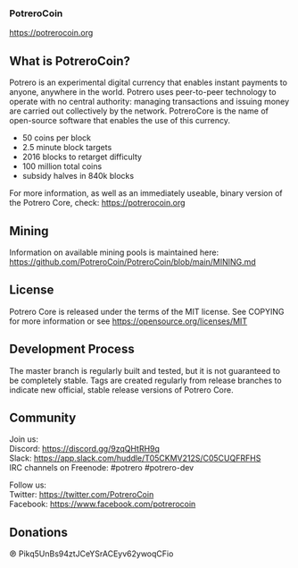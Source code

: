 ### PotreroCoin
https://potrerocoin.org

## What is PotreroCoin?
Potrero is an experimental digital currency that enables instant payments to anyone, anywhere in the world. Potrero uses peer-to-peer technology to operate with no central authority: managing transactions and issuing money are carried out collectively by the network. PotreroCore is the name of open-source software that enables the use of this currency.

* 50 coins per block
* 2.5 minute block targets
* 2016 blocks to retarget difficulty
* 100 million total coins
* subsidy halves in 840k blocks
  
For more information, as well as an immediately useable, binary version of the Potrero Core, check: https://potrerocoin.org

## Mining
Information on available mining pools is maintained here: https://github.com/PotreroCoin/PotreroCoin/blob/main/MINING.md

## License
Potrero Core is released under the terms of the MIT license. See COPYING for more information or see https://opensource.org/licenses/MIT

## Development Process
The master branch is regularly built and tested, but it is not guaranteed to be completely stable. Tags are created regularly from release branches to indicate new official, stable release versions of Potrero Core.

## Community
Join us:  
Discord: https://discord.gg/9zqQHtRH9q  
Slack: https://app.slack.com/huddle/T05CKMV212S/C05CUQFRFHS  
IRC channels on Freenode: #potrero #potrero-dev  

Follow us:  
Twitter: https://twitter.com/PotreroCoin  
Facebook: https://www.facebook.com/potrerocoin  

## Donations
℗ Pikq5UnBs94ztJCeYSrACEyv62ywoqCFio
